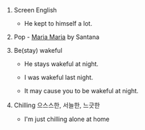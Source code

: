 1. Screen English

    - He kept to himself a lot.

2. Pop - [Maria Maria](https://youtu.be/nPLV7lGbmT4) by Santana

3. Be(stay) wakeful

    - He stays wakeful at night.
    
    - I was wakeful last night.

    - It may cause you to be wakeful at night.


4. Chilling 으스스한, 서늘한, 느긋한

    - I'm just chilling alone at home

